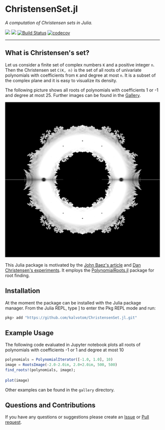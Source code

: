 
# ChristensenSet.jl

*A computation of Christensen sets in Julia.*

[![](https://img.shields.io/badge/docs-stable-blue.svg)](https://kalvotom.github.io/ChristensenSet.jl/stable)
[![](https://img.shields.io/badge/docs-dev-blue.svg)](https://kalvotom.github.io/ChristensenSet.jl/dev)
[![Build Status](https://travis-ci.org/kalvotom/ChristensenSet.jl.svg?branch=master)](https://travis-ci.org/kalvotom/ChristensenSet.jl)
[![codecov](https://codecov.io/gh/kalvotom/ChristensenSet.jl/branch/master/graph/badge.svg)](https://codecov.io/gh/kalvotom/ChristensenSet.jl)

---

## What is Christensen's set?

Let us consider a finite set of complex numbers `K` and a positive integer `n`.
Then the Christensen set `C(K, n)` is the set of all roots of univariate polynomials with coefficients from `K` and degree at most `n`.
It is a subset of the complex plane and it is easy to visualize its density.

The following picture shows all roots of polynomials with coefficients 1 or -1 and degree at most 25.
Further images can be found in the [Gallery](https://kam.fit.cvut.cz/deploy/christensen/).

![alt text](https://github.com/kalvotom/ChristensenSet.jl/blob/master/gallery/ones.png?raw=true "Roots of polynomials with coefficients 1 or -1 and degree at most 25.")

This Julia package is motivated by the [John Baez's article](http://math.ucr.edu/home/baez/roots/) and [Dan Christensen's experiments](http://jdc.math.uwo.ca/roots/).
It employs the [PolynomialRoots.jl](https://github.com/giordano/PolynomialRoots.jl) package for root finding.


## Installation

At the moment the package can be installed with the Julia package manager.
From the Julia REPL, type ] to enter the Pkg REPL mode and run:

```julia
pkg> add "https://github.com/kalvotom/ChristensenSet.jl.git"
```


## Example Usage

The following code evaluated in Jupyter notebook plots all roots of polynomials with coefficients -1 or 1 and degree at most 10 

```julia
polynomials = PolynomialIterator([-1.0, 1.0], 10)
image = RootsImage(-2.0-2.0im, 2.0+2.0im, 500, 500)
find_roots!(polynomials, image);

plot(image)
```

Other examples can be found in the `gallery` directory.


## Questions and Contributions

If you have any questions or suggestions please create an [Issue](https://github.com/kalvotom/ChristensenSet.jl/issues) or [Pull request](https://github.com/kalvotom/ChristensenSet.jl/pulls).
